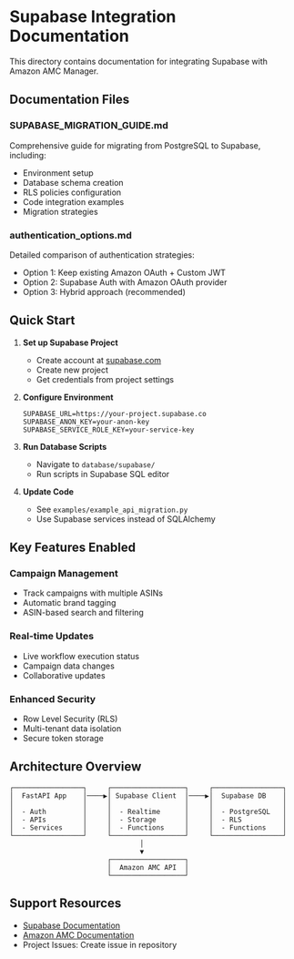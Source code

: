 # Supabase Integration Documentation

This directory contains documentation for integrating Supabase with Amazon AMC Manager.

## Documentation Files

### SUPABASE_MIGRATION_GUIDE.md
Comprehensive guide for migrating from PostgreSQL to Supabase, including:
- Environment setup
- Database schema creation
- RLS policies configuration
- Code integration examples
- Migration strategies

### authentication_options.md
Detailed comparison of authentication strategies:
- Option 1: Keep existing Amazon OAuth + Custom JWT
- Option 2: Supabase Auth with Amazon OAuth provider
- Option 3: Hybrid approach (recommended)

## Quick Start

1. **Set up Supabase Project**
   - Create account at [supabase.com](https://supabase.com)
   - Create new project
   - Get credentials from project settings

2. **Configure Environment**
   ```env
   SUPABASE_URL=https://your-project.supabase.co
   SUPABASE_ANON_KEY=your-anon-key
   SUPABASE_SERVICE_ROLE_KEY=your-service-key
   ```

3. **Run Database Scripts**
   - Navigate to `database/supabase/`
   - Run scripts in Supabase SQL editor

4. **Update Code**
   - See `examples/example_api_migration.py`
   - Use Supabase services instead of SQLAlchemy

## Key Features Enabled

### Campaign Management
- Track campaigns with multiple ASINs
- Automatic brand tagging
- ASIN-based search and filtering

### Real-time Updates
- Live workflow execution status
- Campaign data changes
- Collaborative updates

### Enhanced Security
- Row Level Security (RLS)
- Multi-tenant data isolation
- Secure token storage

## Architecture Overview

```
┌─────────────────┐     ┌──────────────────┐     ┌─────────────────┐
│  FastAPI App    │────▶│ Supabase Client  │────▶│  Supabase DB    │
│                 │     │                  │     │                 │
│  - Auth         │     │  - Realtime      │     │  - PostgreSQL   │
│  - APIs         │     │  - Storage       │     │  - RLS          │
│  - Services     │     │  - Functions     │     │  - Functions    │
└─────────────────┘     └──────────────────┘     └─────────────────┘
                                │
                                ▼
                        ┌──────────────────┐
                        │  Amazon AMC API  │
                        └──────────────────┘
```

## Support Resources

- [Supabase Documentation](https://supabase.com/docs)
- [Amazon AMC Documentation](https://advertising.amazon.com/API/docs/amc)
- Project Issues: Create issue in repository